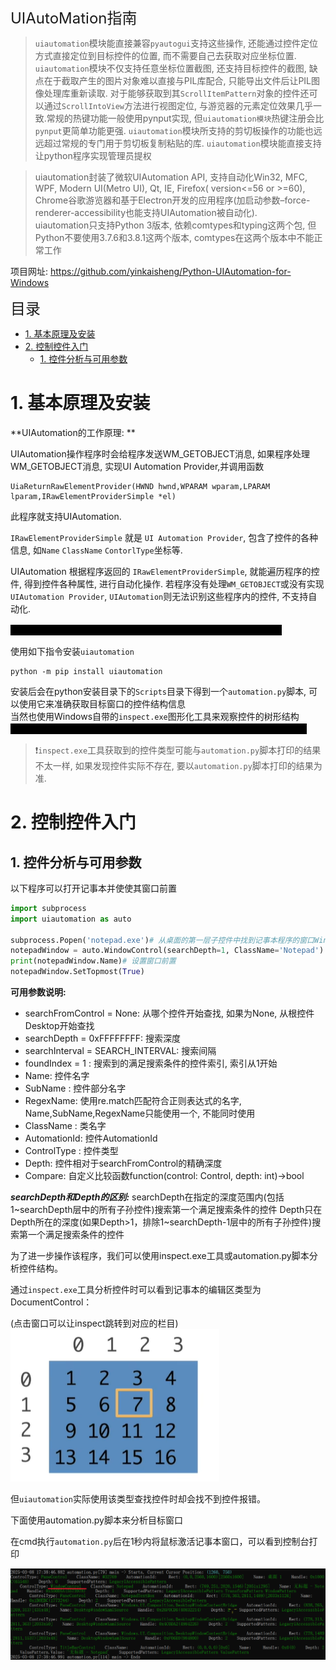 <font size=5>UIAutoMation指南</font>

<!--此处为文内使用的HTML, 请勿更改(以免造成内容错乱)-->

<style>
    .hid {
        color: black;
        background-color: black;
    }

    .hid:hover {
        color: white; /* 悬停时变为白色显示 */
    }
</style>

> `uiautomation`模块能直接兼容`pyautogui`支持这些操作, 还能通过控件定位方式直接定位到目标控件的位置, 而不需要自己去获取对应坐标位置. `uiautomation`模块不仅支持任意坐标位置截图, 还支持目标控件的截图, 缺点在于截取产生的图片对象难以直接与PIL库配合, 只能导出文件后让PIL图像处理库重新读取. 对于能够获取到其`ScrollItemPattern`对象的控件还可以通过`ScrollIntoView`方法进行视图定位, 与游览器的元素定位效果几乎一致.常规的热键功能一般使用pynput实现, 但`uiautomation模块`热键注册会比`pynput`更简单功能更强. `uiautomation`模块所支持的剪切板操作的功能也远远超过常规的专门用于剪切板复制粘贴的库. `uiautomation`模块能直接支持让python程序实现管理员提权

>uiautomation封装了微软UIAutomation API, 支持自动化Win32, MFC, WPF, Modern UI(Metro UI), Qt, IE, Firefox( version<=56 or >=60), Chrome谷歌游览器和基于Electron开发的应用程序(加启动参数–force-renderer-accessibility也能支持UIAutomation被自动化).  
uiautomation只支持Python 3版本, 依赖comtypes和typing这两个包, 但Python不要使用3.7.6和3.8.1这两个版本, comtypes在这两个版本中不能正常工作

项目网址: https://github.com/yinkaisheng/Python-UIAutomation-for-Windows

<font size=5>目录</font>

- [1. 基本原理及安装](#1-基本原理及安装)
- [2. 控制控件入门](#2-控制控件入门)
  - [1. 控件分析与可用参数](#1-控件分析与可用参数)


# 1. 基本原理及安装

**UIAutomation的工作原理: **

UIAutomation操作程序时会给程序发送WM_GETOBJECT消息, 如果程序处理WM_GETOBJECT消息, 实现UI Automation Provider,并调用函数
```
UiaReturnRawElementProvider(HWND hwnd,WPARAM wparam,LPARAM lparam,IRawElementProviderSimple *el)
```
此程序就支持UIAutomation.

`IRawElementProviderSimple` 就是 `UI Automation Provider`, 包含了控件的各种信息, 如`Name` `ClassName` `ContorlType`坐标等. 

UIAutomation 根据程序返回的 `IRawElementProviderSimple`, 就能遍历程序的控件, 得到控件各种属性, 进行自动化操作. 若程序没有处理`WM_GETOBJECT`或没有实现`UIAutomation Provider`, `UIAutomation`则无法识别这些程序内的控件, 不支持自动化. 

<span class=hid>很多DirectUI程序没有实现UIAutomation Provider, 所以不支持自动化</span>

使用如下指令安装`uiautomation`
```
python -m pip install uiautomation
```

安装后会在python安装目录下的`Scripts`目录下得到一个`automation.py`脚本, 可以使用它来准确获取目标窗口的控件结构信息  
当然也使用Windows自带的`inspect.exe`图形化工具来观察控件的树形结构<span class=hid>inspect.exe包含在WindowsSDK包里, 在Microsoft官网下载SDK后即可使用</span>
> ❗`inspect.exe`工具获取到的控件类型可能与`automation.py`脚本打印的结果不太一样, 如果发现控件实际不存在, 要以`automation.py`脚本打印的结果为准. 

# 2. 控制控件入门

## 1. 控件分析与可用参数

以下程序可以打开记事本并使使其窗口前置

````py
import subprocess
import uiautomation as auto
 
subprocess.Popen('notepad.exe')# 从桌面的第一层子控件中找到记事本程序的窗口WindowControl
notepadWindow = auto.WindowControl(searchDepth=1, ClassName='Notepad')
print(notepadWindow.Name)# 设置窗口前置
notepadWindow.SetTopmost(True)
````

**可用参数说明:**

- searchFromControl = None: 从哪个控件开始查找, 如果为None, 从根控件Desktop开始查找
- searchDepth = 0xFFFFFFFF:  搜索深度
- searchInterval = SEARCH_INTERVAL: 搜索间隔
- foundIndex = 1 : 搜索到的满足搜索条件的控件索引, 索引从1开始
- Name: 控件名字
- SubName : 控件部分名字
- RegexName: 使用re.match匹配符合正则表达式的名字, Name,SubName,RegexName只能使用一个, 不能同时使用
- ClassName : 类名字
- AutomationId:  控件AutomationId
- ControlType : 控件类型
- Depth: 控件相对于searchFromControl的精确深度
- Compare: 自定义比较函数function(control: Control, depth: int)->bool
  
***searchDepth和Depth的区别:***
searchDepth在指定的深度范围内(包括1~searchDepth层中的所有子孙控件)搜索第一个满足搜索条件的控件
Depth只在Depth所在的深度(如果Depth>1，排除1~searchDepth-1层中的所有子孙控件)搜索第一个满足搜索条件的控件

为了进一步操作该程序，我们可以使用inspect.exe工具或automation.py脚本分析控件结构。

通过`inspect.exe`工具分析控件时可以看到记事本的编辑区类型为DocumentControl：

(点击窗口可以让inspect跳转到对应的栏目)
![inspect](image/../images/image.png)

但`uiautomation`实际使用该类型查找控件时却会找不到控件报错。

下面使用automation.py脚本来分析目标窗口

在cmd执行`automation.py`后在1秒内将鼠标激活记事本窗口，可以看到控制台打印

![圖 2](images/Python_pic_1741427422419.png)  

